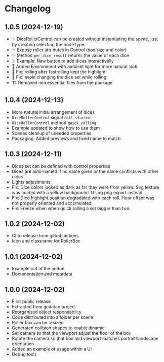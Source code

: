 # Changelog

## 1.0.5 (2024-12-19)

- ✨ DiceRollerControl can be created without instantiating
     the scene, just by creating selecting the node type.
- ✨ Expose roller attributes in Control (box size and color)
- ✨ Method `per_dice_result` returns the value of each dice
- ✨ Example: New button to add dices interactivelly
- 💄 Added Environment with ambient light for more natural look
- 🐛 Fix: rolling after fastrolling kept the highlight
- 🐛 Fix: avoid changing the dice set while rolling
- 🏗️ Removed non essential files from the package

## 1.0.4 (2024-12-13)

- More natural initial arrangement of dices
- `DiceRollerControl` signal `roll_started`
- `DiceRollerControl` method `quick_rolling`
- Example updated to show how to use them
- Scenes cleanup of uneeded properties
- Packaging: Added previews and fixed name to match

## 1.0.3 (2024-12-11)

- Dices set can be defined with control properties
- Dices are auto-named if no name given or the name conflicts with other dices
- Lights adjustments.
- Fix: Dice colors looked as dark as far they were from yellow.
  Svg texture was loaded with a yellow background. Using png export instead.
- Fix: Dice highlight position degradated with each roll.
  Floor offset was not properly oriented and accomulated.
- Fix: Freeze when when quick rolling a set bigger than two.

## 1.0.2 (2024-12-02)

- CI to release from github actions
- Icon and classname for RollerBox

## 1.0.1 (2024-12-02)

- Example out of the addon
- Documentation and metadata

## 1.0.0 (2024-12-02)

- First public release
- Extracted from godatan project
- Reorganized object responsability
- Code distributed into a folder per scene
- Roller box can be resized
- Generated collision shapes to enable dinamic
- Set camera so that the viewport adjust the floor of the box
- Rotate the camera so that box and viewport matches portrait/landscape orientation
- Added an example of usage within a UI
- Debug tools



